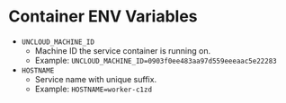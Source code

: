# Container ENV Variables

- `UNCLOUD_MACHINE_ID`
  - Machine ID the service container is running on.
  - Example: `UNCLOUD_MACHINE_ID=0903f0ee483aa97d559eeeaac5e22283`
- `HOSTNAME`
  - Service name with unique suffix.
  - Example: `HOSTNAME=worker-c1zd`
